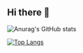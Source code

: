 ## Hi there 👋

![Anurag's GitHub stats](https://github-readme-stats.vercel.app/api?username=LongPPPP&show_icons=true&theme=transparent)

[![Top Langs](https://github-readme-stats-git-master-fanfines-projects.vercel.app/api/top-langs/?username=LongPPPP&layout=donut)](https://github.com/anuraghazra/github-readme-stats)
